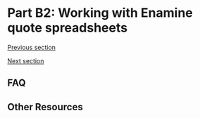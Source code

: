 
# Part B2: Working with Enamine quote spreadsheets

[Previous section](B1_BB_QUOTE.md)

[Next section](B3_CATALOGUE_SELECT.md)


## FAQ


## Other Resources
